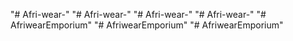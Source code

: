 "# Afri-wear-" 
"# Afri-wear-" 
"# Afri-wear-" 
"# Afri-wear-" 
"# AfriwearEmporium" 
"# AfriwearEmporium" 
"# AfriwearEmporium" 
